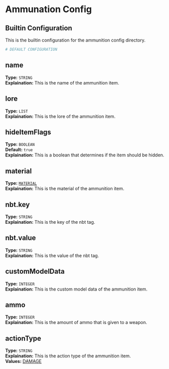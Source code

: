 # Ammunation Config

## Builtin Configuration
This is the builtin configuration for the ammunition config directory.

```yaml
# DEFAULT CONFIGURATION
```

## name
**Type:** ``STRING``\
**Explaination:** This is the name of the ammunition item.

## lore
**Type:** ``LIST``\
**Explaination:** This is the lore of the ammunition item.

## hideItemFlags
**Type:** ``BOOLEAN``\
**Default:** ``true``\
**Explaination:** This is a boolean that determines if the item should be hidden.

## material
**Type:** [``MATERIAL``](https://github.com/CryptoMorin/XSeries/blob/master/src/main/java/com/cryptomorin/xseries/XMaterial.java) \
**Explaination:** This is the material of the ammunition item.

## nbt.key
**Type:** ``STRING``\
**Explaination:** This is the key of the nbt tag.

## nbt.value
**Type:** ``STRING``\
**Explaination:** This is the value of the nbt tag.

## customModelData
**Type:** ``INTEGER``\
**Explaination:** This is the custom model data of the ammunition item.

## ammo
**Type:** ``INTEGER``\
**Explaination:** This is the amount of ammo that is given to a weapon.

## actionType
**Type:** ``STRING``\
**Explaination:** This is the action type of the ammunition item.\
**Values:** [DAMAGE](https://github.com/Jazzkuh/Gunshell/blob/master/src/main/java/com/jazzkuh/gunshell/api/enums/BuiltinAmmoActionType.java)